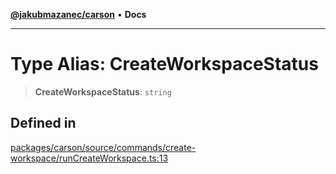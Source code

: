 [**@jakubmazanec/carson**](../README.md) • **Docs**

---

# Type Alias: CreateWorkspaceStatus

> **CreateWorkspaceStatus**: `string`

## Defined in

[packages/carson/source/commands/create-workspace/runCreateWorkspace.ts:13](https://github.com/jakubmazanec/tools/blob/39892a8d22e72fc5aa2b2aedf9320ac8bb26fd5d/packages/carson/source/commands/create-workspace/runCreateWorkspace.ts#L13)
